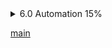 <details>
	<summary>6.0 Automation 15%</summary>

6.1	Interpret basic Python components and scripts
	
6.2	Construct valid JSON encoded file

6.3	Describe the high-level principles and benefits of a data modeling language, such as YANG			
				
6.4	Describe APIs for Cisco DNA Center and vManage			
				
6.5	Interpret REST API response codes and results in payload using Cisco DNA Center and RESTCONF			
				
6.6	Construct EEM applet to automate configuration, troubleshooting, or data collection			
				
6.7	Compare agent vs. agent less orchestration tools, such as Chef, Puppet, Ansible, and SaltStack	
</details>

[main](../README.md)
